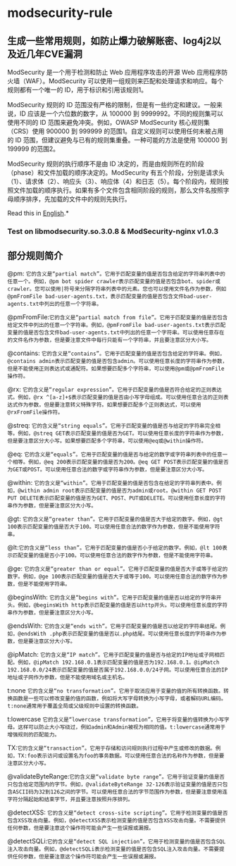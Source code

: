 # modsecurity-rule
## 生成一些常用规则，如防止爆力破解账密、log4j2以及近几年CVE漏洞  
ModSecurity 是一个用于检测和防止 Web 应用程序攻击的开源 Web 应用程序防火墙（WAF）。ModSecurity 可以使用一组规则来匹配和处理请求和响应。每个规则都有一个唯一的 ID，用于标识和引用该规则1。

ModSecurity 规则的 ID 范围没有严格的限制，但是有一些约定和建议。一般来说，ID 应该是一个六位数的数字，从 100000 到 9999992。不同的规则集可以使用不同的 ID 范围来避免冲突。例如，OWASP ModSecurity 核心规则集（CRS）使用 900000 到 999999 的范围1。自定义规则可以使用任何未被占用的 ID 范围，但建议避免与已有的规则集重叠。一种可能的方法是使用 100000 到 199999 的范围2。

ModSecurity 规则的执行顺序不是由 ID 决定的，而是由规则所在的阶段（phase）和文件加载的顺序决定的。ModSecurity 有五个阶段，分别是请求头（1）、请求体（2）、响应头（3）、响应体（4）和日志（5）。每个阶段内，规则按照文件加载的顺序执行。如果有多个文件包含相同阶段的规则，那么文件名按照字母顺序排序，先加载的文件中的规则先执行。


Read this in [English](README_en.md).*

###  Test on libmodsecurity.so.3.0.8 & ModSecurity-nginx v1.0.3

## 部分规则简介
@pm: `它的含义是“partial match”。它用于匹配变量的值是否包含给定的字符串列表中的任意一个。例如，@pm bot spider crawler表示匹配变量的值是否包含bot、spider或crawler。您可以使用|符号来分隔字符串列表中的元素。您也可以使用文件名作为参数，例如@pmFromFile bad-user-agents.txt，表示匹配变量的值是否包含文件bad-user-agents.txt中列出的任意一个字符串。`

@pmFromFile:`它的含义是“partial match from file”。它用于匹配变量的值是否包含给定文件中列出的任意一个字符串。例如，@pmFromFile bad-user-agents.txt表示匹配变量的值是否包含文件bad-user-agents.txt中列出的任意一个字符串。可以使用任意存在的文件名作为参数，但是要注意文件中每行只能有一个字符串，并且要注意区分大小写。`

@contains: `它的含义是“contains”。它用于匹配变量的值是否包含给定的字符串。例如，@contains admin表示匹配变量的值是否包含admin。可以使用任意长度的字符串作为参数，但是不能使用正则表达式或通配符。如果想要匹配多个字符串，可以使用@pm或@pmFromFile操作符。`

@rx: `它的含义是“regular expression”。它用于匹配变量的值是否符合给定的正则表达式。例如，@rx ^[a-z]+$表示匹配变量的值是否由小写字母组成。可以使用任意合法的正则表达式作为参数，但是要注意转义特殊字符。如果想要匹配多个正则表达式，可以使用@rxFromFile操作符。`

@streq: `它的含义是“string equals”。它用于匹配变量的值是否与给定的字符串完全相等。例如，@streq GET表示匹配变量的值是否为GET。可以使用任意长度的字符串作为参数，但是要注意区分大小写。如果想要匹配多个字符串，可以使用@eq或@within操作符。`

@eq: `它的含义是“equals”。它用于匹配变量的值是否与给定的数字或字符串列表中的任意一个相等。例如，@eq 200表示匹配变量的值是否为200。@eq GET POST表示匹配变量的值是否为GET或POST。可以使用任意合法的数字或字符串作为参数，但是要注意区分大小写。`

@within: `它的含义是“within”。它用于匹配变量的值是否包含在给定的字符串列表中。例如，@within admin root表示匹配变量的值是否为admin或root。@within GET POST PUT DELETE表示匹配变量的值是否为GET、POST、PUT或DELETE。可以使用任意长度的字符串作为参数，但是要注意区分大小写。`

@gt: `它的含义是“greater than”。它用于匹配变量的值是否大于给定的数字。例如，@gt 100表示匹配变量的值是否大于100。可以使用任意合法的数字作为参数，但是不能使用字符串。`

@lt:`它的含义是“less than”。它用于匹配变量的值是否小于给定的数字。例如，@lt 100表示匹配变量的值是否小于100。可以使用任意合法的数字作为参数，但是不能使用字符串。`

@ge: `它的含义是“greater than or equal”。它用于匹配变量的值是否大于或等于给定的数字。例如，@ge 100表示匹配变量的值是否大于或等于100。可以使用任意合法的数字作为参数，但是不能使用字符串。`

@beginsWith: `它的含义是“begins with”。它用于匹配变量的值是否以给定的字符串开头。例如，@beginsWith http表示匹配变量的值是否以http开头。可以使用任意长度的字符串作为参数，但是要注意区分大小写。`

@endsWith: `它的含义是“ends with”。它用于匹配变量的值是否以给定的字符串结尾。例如，@endsWith .php表示匹配变量的值是否以.php结尾。可以使用任意长度的字符串作为参数，但是要注意区分大小写。`

@ipMatch: `它的含义是“IP match”。它用于匹配变量的值是否与给定的IP地址或子网相匹配。例如，@ipMatch 192.168.0.1表示匹配变量的值是否为192.168.0.1。@ipMatch 192.168.0.0/24表示匹配变量的值是否属于192.168.0.0/24子网。可以使用任意合法的IP地址或子网作为参数，但是不能使用域名或主机名。`

t:none `它的含义是“no transformation”。它用于取消应用于变量的值的所有转换函数。转换函数是一些可以修改变量的值的函数，例如将大写字母转换为小写字母，或者解码URL编码。t:none通常用于覆盖全局或父级规则中设置的转换函数。`

t:lowercase `它的含义是“lowercase transformation”。它用于将变量的值转换为小写字母。这样可以防止大小写绕过，例如admin和Admin被视为相同的值。t:lowercase通常用于增强规则的匹配能力。`

TX:`它的含义是“transaction”。它用于存储和访问规则执行过程中产生或修改的数据。例如，TX:foo表示访问或设置名为foo的事务数据。可以使用任意合法的名称作为参数，但是要注意区分大小写。`

@validateByteRange:`它的含义是“validate byte range”。它用于验证变量的值是否只包含给定范围内的字节。例如，@validateByteRange 32-126表示验证变量的值是否只包含ASCII码为32到126之间的字节。可以使用任意合法的字节范围作为参数，但是要注意使用连字符分隔起始和结束字节，并且要注意按照升序排列。`

@detectXSS: `它的含义是“detect cross-site scripting”。它用于检测变量的值是否包含XSS攻击向量。例如，@detectXSS表示检测变量的值是否包含XSS攻击向量。不需要提供任何参数，但是要注意这个操作符可能会产生一些误报或漏报。`

@detectSQLi:`它的含义是“detect SQL injection”。它用于检测变量的值是否包含SQL注入攻击向量。例如，@detectSQLi表示检测变量的值是否包含SQL注入攻击向量。不需要提供任何参数，但是要注意这个操作符可能会产生一些误报或漏报。`

